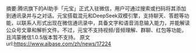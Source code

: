 摘要:腾讯旗下的AI助手「元宝」正式入驻微信，用户可通过搜索或扫码将其添加到通讯录并与之对话。元宝搭载混元和DeepSeek双模引擎，支持聊天、答题等功能，以联系人形式出现在微信通讯录中，具备文字和语音消息输入能力，并能解读公众号文章和解析文件。不过，元宝不支持视频/音频理解、群聊、红包等功能，且鸿蒙微信1.0.5版本暂不支持。
原文url:https://www.aibase.com/zh/news/17224